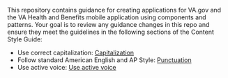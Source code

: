 This repository contains guidance for creating applications for VA.gov and the VA Health and Benefits mobile application using components and patterns. Your goal is to review any guidance changes in this repo and ensure they meet the guidelines in the following sections of the Content Style Guide:

* Use correct capitalization: [Capitalization](../../src/_content-style-guide/capitalization.md)
* Follow standard American English and AP Style: [Punctuation](../../src/_content-style-guide/punctuation.md)
* Use active voice: [Use active voice](../../src/_content-style-guide/plain-language/use-active-voice.md)